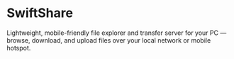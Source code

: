 # SwiftShare
Lightweight, mobile-friendly file explorer and transfer server for your PC — browse, download, and upload files over your local network or mobile hotspot.
